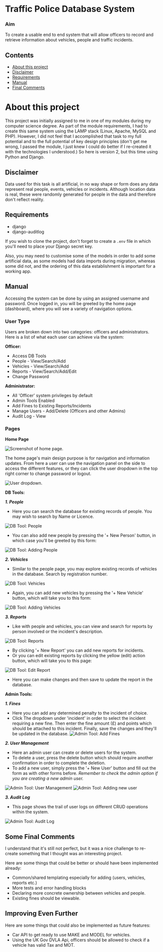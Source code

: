 # Traffic Police Database System
### Aim
To create a usable end to end system that will allow officers to record and
retrieve information about vehicles, people and traffic incidents.

## Contents
- [About this project](#about-this-project)
- [Disclaimer](#disclaimer)
- [Requirements](#requirements)
- [Manual](#manual)
- [Final Comments](#some-final-comments)

# About this project

This project was initially assigned to me in one of my modules during my computer science degree. As part of the module requirements, I had to create this same system using the LAMP stack (Linux, Apache, MySQL and PHP). However, I did not feel that I accomplished that task to my full potential and to the full potential of key design principles (don't get me wrong, I passed the module, I just knew I could do better if I re-created it with the technologies I understood.) So here is version 2, but this time using Python and Django.

## Disclaimer
Data used for this task is all artificial, in no way shape or form does any data represent real people, events, vehicles or incidents. Although location data is real, these were randomly generated for people in the data and therefore don't reflect reality.

## Requirements
- django
- django-auditlog

If you wish to clone the project, don't forget to create a `.env` file in which you'll need to place your Django secret key.

Also, you may need to customise some of the models in order to add some artificial data, as some models had data imports during migration, whereas some did not, and the ordering of this data establishment is important for a working app.

## Manual
Accessing the system can be done by using an assigned username and password. Once logged in, you will be greeted by the home page (dashboard), where you will see a variety of navigation options.

### User Type
Users are broken down into two categories: officers and administrators. Here is a list of what each user can achieve via the system:

**Officer:**
- Access DB Tools
- People - View/Search/Add
- Vehicles - View/Search/Add
- Reports - View/Search/Add/Edit
- Change Password

**Administrator:**
- All 'Officer' system privileges by default
- Admin Tools Enabled
- Add Fines to Existing Reports/Incidents
- Manage Users - Add/Delete (Officers and other Admins)
- Audit Log - View


### Pages

**Home Page**

![Screenshot of home page.](screenshots/home.png)

The home page's main design purpose is for navigation and information updates.
From here a user can use the navigation panel on the side to access the different features, or they can click the user dropdown in the top right corner to change password or logout.

![User dropdown.](screenshots/user_dropdown.png)

**DB Tools:**

**_1. People_**
- Here you can search the database for existing records of people. You may wish to search by Name or Licence.

![DB Tool: People](screenshots/people.png)

- You can also add new people by pressing the '+ New Person' button, in which case you'll be greeted by this form:

![DB Tool: Adding People](screenshots/add_person.png)


**_2. Vehicles_**
- Similar to the people page, you may explore existing records of vehicles in the database. Search by registration number.

![DB Tool: Vehicles](screenshots/vehicles.png)

- Again, you can add new vehicles by pressing the '+ New Vehicle' button, which will take you to this form:

![DB Tool: Adding Vehicles](screenshots/add_vehicle.png)

**_3. Reports_**
- Like with people and vehicles, you can view and search for reports by person involved or the incident's description.

![DB Tool: Reports](screenshots/reports.png)

- By clicking '+ New Report' you can add new reports for incidents.
- Or you can edit existing reports by clicking the yellow (edit) action button, which will take you to this page:

![DB Tool: Edit Report](screenshots/edit_report.png)
- Here you can make changes and then save to update the report in the database.


**Admin Tools:**

**_1. Fines_**
- Here you can add any determined penalty to the incident of choice.
- Click The dropdown under 'incident' in order to select the incident requiring a new fine. Then enter the fine amount (£) and points which should be attached to this incident. Finally, save the changes and they'll be updated in the database.
![Admin Tool: Add Fines](screenshots/add_fines.png)

**_2. User Management_**
- Here an admin user can create or delete users for the system.
- To delete a user, press the delete button which should require another confirmation in order to complete the deletion.
- To add a new user, simply press the '+ New User' button and fill out the form as with other forms before. _Remember to check the admin option if you are creating a new admin user._

![Admin Tool: User Management](screenshots/manage_users.png)
![Admin Tool: Adding new user](screenshots/new_user.png)


**_3. Audit Log_**
- This page shows the trail of user logs on different CRUD operations within the system.

![Admin Tool: Audit Log](screenshots/audit.png)

## Some Final Comments
I understand that it's still not perfect, but it was a nice challenge to re-create something that I thought was an interesting project.

Here are some things that could be better or should have been implemented already:
- Common/shared templating especially for adding (users, vehicles, reports etc.)
- More tests and error handling blocks
- Declaring more concrete ownership between vehicles and people.
- Existing fines should be viewable.

## Improving Even Further
Here are some things that could also be implemented as future features:
- Car API to get ready to use MAKE and MODEL for vehicles.
- Using the UK Gov DVLA Api, officers should be allowed to check if a vehicle has valid Tax and MOT.